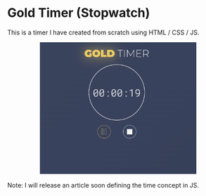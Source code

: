 # Gold Timer (Stopwatch)

This is a timer I have created from scratch using HTML / CSS / JS.

<p align="center">
    <img src="screenshot.png" height="300px">
</p>

Note: I will release an article soon defining the time concept in JS.